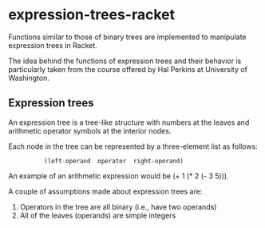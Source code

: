 # expression-trees-racket
Functions similar to those of binary trees are implemented to manipulate expression trees in Racket.

The idea behind the functions of expression trees and their behavior is particularly taken from the course offered by Hal Perkins at University of Washington.

## Expression trees

An expression tree is a tree-like structure with numbers at the leaves and arithmetic operator symbols at the interior nodes.

Each node in the tree can be represented by a three-element list as follows:

              (left-operand  operator  right-operand)
              
An example of an arithmetic expression would be (+ 1 (* 2 (- 3 5))).


A couple of assumptions made about expression trees are:

1. Operators in the tree are all binary (i.e., have two operands)
2. All of the leaves (operands) are simple integers
